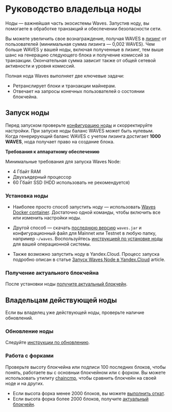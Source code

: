 # Руководство владельца ноды

Ноды — важнейшая часть экосистемы Waves. Запустив ноду, вы помогаете в обработке транзакций и обеспечении безопасности сети.

Вы можете увеличить свое вознаграждение, получая WAVES в [лизинг](/ru/blockchain/leasing) от пользователей (минимальная сумма лизинга — 0,002 WAVES). Чем больше WAVES у вашей ноды, включая полученные в лизинг, тем выше шанс на генерацию следующего блока и получение комиссий за транзакции. Окончательная сумма зависит также от общей сетевой активности и уровня комиссий.

Полная нода Waves выполняет две ключевые задачи:

* Ретранслирует блоки и транзакции майнерам.
* Отвечает на запросы конечных пользователей о состоянии блокчейна.

## Запуск ноды

Перед запуском проверьте [конфигурацию ноды](/ru/waves-node/node-configuration) и скорректируйте настройки. При запуске ноды баланс WAVES может быть нулевым. Когда генерирующий баланс WAVES с учетом лизинга достигает **1000 WAVES**, нода получает право на создание блока.

**Требования к аппаратному обеспечению**

Минимальные требования для запуска Waves Node:

* 4 Гбайт RAM
* Двухъядерный процессор
* 60 Гбайт SSD (HDD использовать не рекомендуется)

### Установка ноды

* Наиболее просто способ запустить ноду — использовать [Waves Docker container](en/waves-node/waves-node-in-docker). Достаточно одной команды, чтобы включить все или изменить настройки ноды.
* Другой способ — скачать [последнюю версию](https://github.com/wavesplatform/Waves/releases) `waves.jar` и конфигурационный файл для Mainnet или Testnet в любую папку, например `~/waves`. Воспользуйтесь [инструкцией по установке ноды](en/waves-node/how-to-install-a-node/how-to-install-a-node) для вашей операционной системы.

* Также возможно запустить ноду в Yandex.Cloud. Процесс запуска подробно описан в статье [Запуск Waves Node в Yandex.Cloud](/en/waves-node/running-waves-node-in-yandex-cloud) article.

### Получение актуального блокчейна

После установки ноды [получите актуальный блокчейн](/ru/waves-node/options-for-getting-actual-blockchain).

## Владельцам действующей ноды

Если вы владелец уже действующей ноды, проверьте наличие обновлений.

### Обновление ноды

Следуйте [инструкции по обновлению](/ru/waves-node/upgrading).

### Работа с форками

Проверьте высоту блокчейна или подписи 100 последних блоков, чтобы понять, работаете вы с основныи блокчейном или с форком. Вы можете использовать утилиту [chaincmp](https://github.com/wavesplatform/gowaves/releases/tag/v0.1.2), чтобы сравнить блокчейн на своей ноде и на других.

* Если высота форка менее 2000 блоков, вы можете [выполнить откат](en/waves-node/how-to-rollback-a-node).
* Если высота форка более 2000 блоков, получите [актуальный блокчейн](/ru/waves-node/options-for-getting-actual-blockchain).
